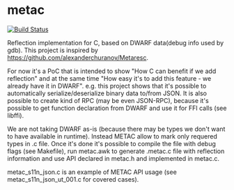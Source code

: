 # metac
[![Build Status](https://travis-ci.org/aodinokov/metac.svg?branch=master)](https://travis-ci.org/aodinokov/metac)

Reflection implementation for C, based on DWARF data(debug info used by gdb).
This project is inspired by https://github.com/alexanderchuranov/Metaresc.

For now it's a PoC that is intended to show "How C can benefit if we add reflection" and at the same time "How easy it's to add this feature - we already have it in DWARF".
e.g. this project shows that it's possible to automatically serialize/deserialize binary data to/from JSON. 
It is also possible to create kind of RPC (may be even JSON-RPC), because it's possible to get function declaration from DWARF and use it for FFI calls (see libffi).

We are not taking DWARF as-is (because there may be types we don't want to have available in runtime).
Instead METAC allow to mark only requered types in .c file.
Once it's done it's possible to compile the file with debug flags (see Makefile), run metac.awk to generate .metac.c file with reflection information and use API declared in metac.h and implemented in metac.c.

metac_s11n_json.c is an example of METAC API usage (see metac_s11n_json_ut_001.c for covered cases).
